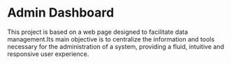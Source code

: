 # Admin Dashboard
This project is based on a web page designed to facilitate data management.Its main objective is to centralize the information and tools necessary for the administration of a system, providing a fluid, intuitive and responsive user experience.